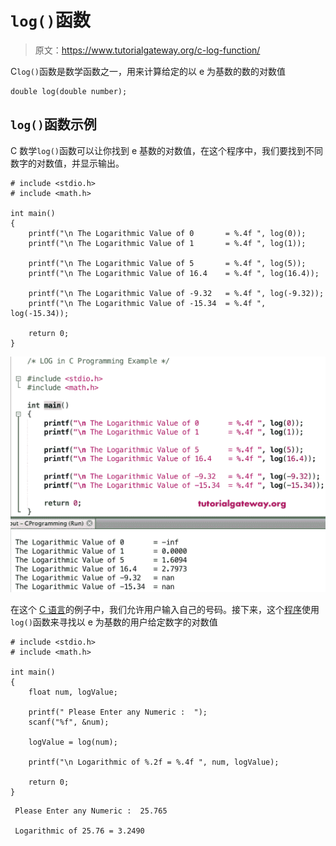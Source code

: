 # `log()`函数

> 原文：<https://www.tutorialgateway.org/c-log-function/>

C`log()`函数是数学函数之一，用来计算给定的以 e 为基数的数的对数值

```
double log(double number);
```

## `log()`函数示例

C 数学`log()`函数可以让你找到 e 基数的对数值，在这个程序中，我们要找到不同数字的对数值，并显示输出。

```
# include <stdio.h>
# include <math.h>

int main()
{
    printf("\n The Logarithmic Value of 0       = %.4f ", log(0));
    printf("\n The Logarithmic Value of 1       = %.4f ", log(1));

    printf("\n The Logarithmic Value of 5       = %.4f ", log(5));
    printf("\n The Logarithmic Value of 16.4    = %.4f ", log(16.4));

    printf("\n The Logarithmic Value of -9.32   = %.4f ", log(-9.32));  
    printf("\n The Logarithmic Value of -15.34  = %.4f ", log(-15.34));

    return 0;
}
```

![C log Function 1](img/80b26fab2b66d4bade88bed095352ac3.png)

在这个 [C 语言](https://www.tutorialgateway.org/c-programming/)的例子中，我们允许用户输入自己的号码。接下来，这个[程序](https://www.tutorialgateway.org/c-programming-examples/)使用`log()`函数来寻找以 e 为基数的用户给定数字的对数值

```
# include <stdio.h>
# include <math.h>

int main()
{
    float num, logValue;

    printf(" Please Enter any Numeric :  ");
    scanf("%f", &num);

    logValue = log(num);

    printf("\n Logarithmic of %.2f = %.4f ", num, logValue);

    return 0;
}
```

```
 Please Enter any Numeric :  25.765

 Logarithmic of 25.76 = 3.2490
```
